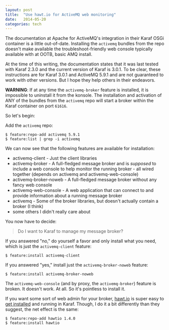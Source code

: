 ```yaml
---
layout: post
title:  "Use hawt.io for ActiveMQ web monitoring"
date:   2014-05-20
categories: tech
---
```


The documentation at Apache for ActiveMQ's integration in their Karaf OSGi 
container is a little out-of-date.  Installing the `activemq` bundles from 
the repo doesn't make available the troubleshoot-friendly web console 
typically available with at OOTB, basic AMQ install.

At the time of this writing, the documentation states that it was last 
tested with Karaf 2.3.0 and the current version of Karaf is 3.0.1.  To be 
clear, these instructions are for Karaf 3.0.1 and ActiveMQ 5.9.1 and are 
not guaranteed to work with other versions.  But I hope they help others 
in their endeavors.

**WARNING**: If at any time the `activemq-broker` feature is installed, it 
is impossible to uninstall it from the konsole.  The installation and 
activation of ANY of the bundles from the `activemq` repo will start 
a broker within the Karaf container on port `61616`.

So let's begin:

Add the `activemq` repo:

    $ feature:repo-add activemq 5.9.1
    $ feature:list | grep -i activemq

We can now see that the following features are available for installation:

- activemq-client - Just the client libraries
- activemq-broker - A full-fledged message broker and is *supposed* to 
include a web console to help monitor the running broker - all wired 
together (depends on activemq and activemq-web-console)
- activemq-broker-noweb - A full-fledged message broker without any fancy
web console
- activemq-web-console - A web application that can connect to and 
provide information about a running message broker
- activemq - Some of the broker libraries, but doesn't actually contain
a broker (I think)
- some others I didn't really care about

You now have to decide:

> Do I want to Karaf to manage my message broker?

If you answered "no," do yourself a favor and only install what you need, 
which is just the `activemq-client` feature:

    $ feature:install activemq-client

If you answered "yes," install just the `activemq-broker-noweb` feature:

    $ feature:install activemq-broker-noweb

The `activemq-web-console` (and by proxy, the `activemq-broker`) feature
is broken.  It doesn't work.  At all.  So it's pointless to install it.

If you want some sort of web admin for your broker, 
[hawt.io](http://hawt.io/) is super easy to 
[get installed](http://hawt.io/getstarted/index.html) and running in 
Karaf.  Though, I do it a bit differently than they suggest, the net
effect is the same:

    $ feature:repo-add hawtio 1.4.0
    $ feature:install hawtio
